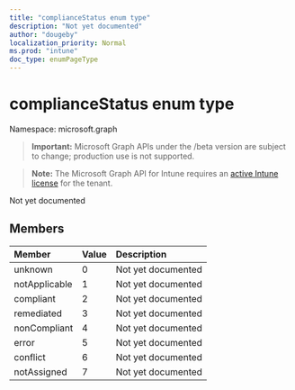 ```yaml
---
title: "complianceStatus enum type"
description: "Not yet documented"
author: "dougeby"
localization_priority: Normal
ms.prod: "intune"
doc_type: enumPageType
---
```


# complianceStatus enum type

Namespace: microsoft.graph

> **Important:** Microsoft Graph APIs under the /beta version are subject to change; production use is not supported.

> **Note:** The Microsoft Graph API for Intune requires an [active Intune license](https://go.microsoft.com/fwlink/?linkid=839381) for the tenant.

Not yet documented

## Members
|Member|Value|Description|
|:---|:---|:---|
|unknown|0|Not yet documented|
|notApplicable|1|Not yet documented|
|compliant|2|Not yet documented|
|remediated|3|Not yet documented|
|nonCompliant|4|Not yet documented|
|error|5|Not yet documented|
|conflict|6|Not yet documented|
|notAssigned|7|Not yet documented|



